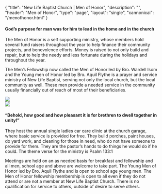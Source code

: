 {
	"title": "New Life Baptist Church | Men of Honor",
	"description": "",
	"header": "Men of Honor",
	"type": "page",
	"layout": "single",
	"cannonical": "/menofhonor.html"
}
<section>
	<div class="container">
		<div class="row">
			<div class="col-xs-12 col-md-6">
				<h4>God’s purpose for man was for him to lead in the home and in the church</h4>
				<p class="text-justify">The Men of Honor is a self supporting ministry, whose members hold several fund raisers throughout the year to help finance their community projects, and benevolence efforts. Money is raised to not only build and repair, but to help the needy and less fortunate during the holidays and throughout the year.</p>
				<p class="text-justify">The Men’s Fellowship now called the Men of Honor led by Bro. Wardell Isom and the Young men of Honor led by Bro. Aquil Flythe is a prayer and service ministry of New Life Baptist, serving not only the local church, but the local community as well. These men provide a needed service in the community  usually financially out of reach of most of their beneficiaries.</p>
			</div>
			<div class="col-xs-12 col-md-6">
				<img class="profile-pic" src="/images/ministry/menofhonor.jpg">
			</div>
						<div class="col-xs-12 col-md-6">
				<img class="profile-pic" src="/images/ministry/menofhonor2.jpg">
			</div>
			<div class="col-xs-12 col-md-6">
					<h4>“Behold, how good and how pleasant it is for brethren to dwell together in unity!”</h4>
					<p class="text-justify">They host the annual single ladies car care clinic at the church garage, where basic service is provided for free. They build porches, paint houses, do yard work, and cleaning for those in need, who do not have someone to provide for them. They are the pastor’s hands to do things he would do if he could. The theme verse for the ministry is Psalm 133:1</p>
					<p class="text-justify">Meetings are held on an as needed basis for breakfast and fellowship and all men, school age and above are welcome to take part. The Young Men of Honor led by Bro. Aquil Flythe and is open to school age young men. The Men  of Honor fellowship membership is open to all even if they do not attend or are not a member at New Life Baptist Church. There is no qualification for service to others, outside of desire to serve others.</p>
			</div>
		</div>
	</div>
</section>
